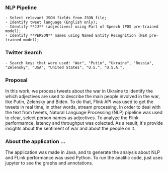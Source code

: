 ### NLP Pipeline
    - Select relevant JSON fields from JSON file;
    - Identify tweet language (English only);
    - Identify **JJ** (adjectives) using Part of Speech (POS pre-trained model);
    - Identify **PERSON** names using Named Entity Recognition (NER pre-trained model);

### Twitter Search
    - Search keys that were used: "War", "Putin", "Ukraine", "Russia", "Zelensky", "USA", "United States", "U.S.", "U.S.A.".

### Proposal 

In this work, we process tweets about the war in Ukraine to identify the which adjectives are used to describe the main people involved in the war, like Putin, Zelensky and Biden.
To do that, Flink API was used to get the tweets in real time, in other words, stream processing.
In order to deal with the text from tweets, Natural Language Processing (NLP) pipeline was used to clear, select person names as adjectives.
To analyze the Flink performamce, latency and throughput was colected.
As a result, it's provide insights about the sentiment of war and about the people on it.

### About the application ...

The application was made in Java, and to generate the analysis about NLP and FLink performance was used Python.
To run the analitic code, just uses jupyter to see the graphs and annotations.
